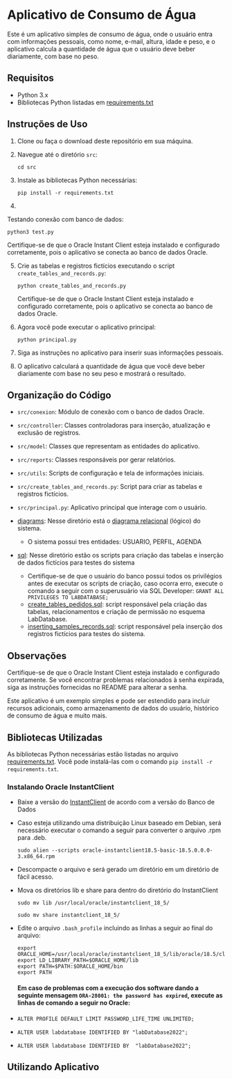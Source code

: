 # Aplicativo de Consumo de Água

Este é um aplicativo simples de consumo de água, onde o usuário entra com informações pessoais, como nome, e-mail, altura, idade e peso, e o aplicativo calcula a quantidade de água que o usuário deve beber diariamente, com base no peso.

## Requisitos

- Python 3.x
- Bibliotecas Python listadas em [requirements.txt](src/requirements.txt)

## Instruções de Uso

1. Clone ou faça o download deste repositório em sua máquina.

2. Navegue até o diretório `src`:

   ```shell
   cd src
   ```

3. Instale as bibliotecas Python necessárias:

   ```shell
   pip install -r requirements.txt
   ```

4. 
Testando conexão com banco de dados:

   ```shell
   python3 test.py
   ```

   Certifique-se de que o Oracle Instant Client esteja instalado e configurado corretamente, pois o aplicativo se conecta ao banco de dados Oracle.


5. Crie as tabelas e registros fictícios executando o script `create_tables_and_records.py`:

   ```shell
   python create_tables_and_records.py
   ```

   Certifique-se de que o Oracle Instant Client esteja instalado e configurado corretamente, pois o aplicativo se conecta ao banco de dados Oracle.

6. Agora você pode executar o aplicativo principal:

   ```shell
   python principal.py
   ```

7. Siga as instruções no aplicativo para inserir suas informações pessoais.

7. O aplicativo calculará a quantidade de água que você deve beber diariamente com base no seu peso e mostrará o resultado.

## Organização do Código

- `src/conexion`: Módulo de conexão com o banco de dados Oracle.
- `src/controller`: Classes controladoras para inserção, atualização e exclusão de registros.
- `src/model`: Classes que representam as entidades do aplicativo.
- `src/reports`: Classes responsáveis por gerar relatórios.
- `src/utils`: Scripts de configuração e tela de informações iniciais.
- `src/create_tables_and_records.py`: Script para criar as tabelas e registros fictícios.
- `src/principal.py`: Aplicativo principal que interage com o usuário.

- [diagrams](diagrams): Nesse diretório está o [diagrama relacional](diagrams/diagrama.png) (lógico) do sistema.
    * O sistema possui tres entidades: USUARIO, PERFIL, AGENDA
- [sql](sql): Nesse diretório estão os scripts para criação das tabelas e inserção de dados fictícios para testes do sistema
    * Certifique-se de que o usuário do banco possui todos os privilégios antes de executar os scripts de criação, caso ocorra erro, execute o comando a seguir com o superusuário via SQL Developer: `GRANT ALL PRIVILEGES TO LABDATABASE;`
    * [create_tables_pedidos.sql](sql/create_tables_pedidos.sql): script responsável pela criação das tabelas, relacionamentos e criação de permissão no esquema LabDatabase.
    * [inserting_samples_records.sql](sql/inserting_samples_records.sql): script responsável pela inserção dos registros fictícios para testes do sistema.
## Observações

Certifique-se de que o Oracle Instant Client esteja instalado e configurado corretamente. Se você encontrar problemas relacionados à senha expirada, siga as instruções fornecidas no README para alterar a senha.

Este aplicativo é um exemplo simples e pode ser estendido para incluir recursos adicionais, como armazenamento de dados do usuário, histórico de consumo de água e muito mais.

## Bibliotecas Utilizadas

As bibliotecas Python necessárias estão listadas no arquivo [requirements.txt](src/requirements.txt). Você pode instalá-las com o comando `pip install -r requirements.txt`.

### Instalando Oracle InstantClient
- Baixe a versão do [InstantClient](https://www.oracle.com/database/technologies/instant-client/linux-x86-64-downloads.html) de acordo com a versão do Banco de Dados
- Caso esteja utilizando uma distribuição Linux baseado em Debian, será necessário executar o comando a seguir para converter o arquivo .rpm para .deb.
  ```shell
  sudo alien --scripts oracle-instantclient18.5-basic-18.5.0.0.0-3.x86_64.rpm
  ```
- Descompacte o arquivo e será gerado um diretório em um diretório de fácil acesso.
- Mova os diretórios lib e share para dentro do diretório do InstantClient
  ```shell
  sudo mv lib /usr/local/oracle/instantclient_18_5/
  ```
  
  ```shell
  sudo mv share instantclient_18_5/
  ```
- Edite o arquivo `.bash_profile` incluindo as linhas a seguir ao final do arquivo:
  ```shell
  export ORACLE_HOME=/usr/local/oracle/instantclient_18_5/lib/oracle/18.5/client64
  export LD_LIBRARY_PATH=$ORACLE_HOME/lib
  export PATH=$PATH:$ORACLE_HOME/bin
  export PATH
  ```
  #### Em caso de problemas com a execução dos software dando a seguinte mensagem `ORA-28001: the password has expired`, execute as linhas de comando a seguir no Oracle:
- `ALTER PROFILE DEFAULT LIMIT PASSWORD_LIFE_TIME UNLIMITED;`
- `ALTER USER labdatabase IDENTIFIED BY "labDatabase2022";`
- `ALTER USER labdatabase IDENTIFIED BY  "labDatabase2022";`
## Utilizando Aplicativo